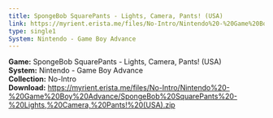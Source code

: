 ```yaml
---
title: SpongeBob SquarePants - Lights, Camera, Pants! (USA)
link: https://myrient.erista.me/files/No-Intro/Nintendo%20-%20Game%20Boy%20Advance/SpongeBob%20SquarePants%20-%20Lights,%20Camera,%20Pants!%20(USA).zip
type: single1
System: Nintendo - Game Boy Advance
---
```

<b>Game:</b> SpongeBob SquarePants - Lights, Camera, Pants! (USA)<br>
<b>System:</b> Nintendo - Game Boy Advance<br>
<b>Collection:</b> No-Intro<br>
<b>Download:</b> https://myrient.erista.me/files/No-Intro/Nintendo%20-%20Game%20Boy%20Advance/SpongeBob%20SquarePants%20-%20Lights,%20Camera,%20Pants!%20(USA).zip